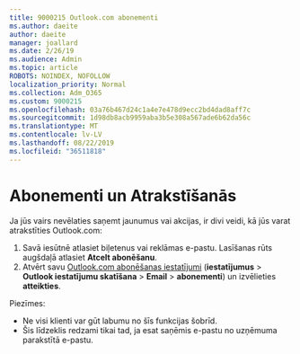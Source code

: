 ```yaml
---
title: 9000215 Outlook.com abonementi
ms.author: daeite
author: daeite
manager: joallard
ms.date: 2/26/19
ms.audience: Admin
ms.topic: article
ROBOTS: NOINDEX, NOFOLLOW
localization_priority: Normal
ms.collection: Adm_O365
ms.custom: 9000215
ms.openlocfilehash: 03a76b467d24c1a4e7e478d9ecc2bd4dad8aff7c
ms.sourcegitcommit: 1d98db8acb9959aba3b5e308a567ade6b62da56c
ms.translationtype: MT
ms.contentlocale: lv-LV
ms.lasthandoff: 08/22/2019
ms.locfileid: "36511818"
---
```

# <a name="subscriptions-and-unsubscribing"></a>Abonementi un Atrakstīšanās

Ja jūs vairs nevēlaties saņemt jaunumus vai akcijas, ir divi veidi, kā jūs varat atrakstīties Outlook.com:

1. Savā iesūtnē atlasiet biļetenus vai reklāmas e-pastu. Lasīšanas rūts augšdaļā atlasiet **Atcelt abonēšanu**.
2. Atvērt savu [Outlook.com abonēšanas iestatījumi](https://outlook.live.com/mail/options/mail/brandsSubscriptions) (**iestatījumus** > **Outlook iestatījumu skatīšana** > **Email** > **abonementi**) un izvēlieties **atteikties**.

Piezīmes:

- Ne visi klienti var gūt labumu no šīs funkcijas šobrīd.
- Šis līdzeklis redzami tikai tad, ja esat saņēmis e-pastu no uzņēmuma parakstītā e-pastu.